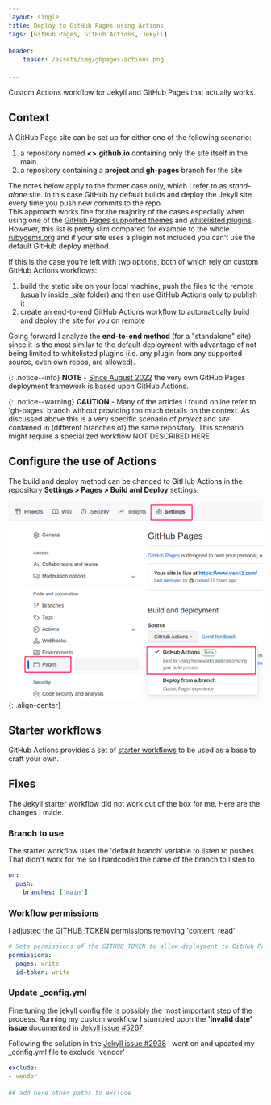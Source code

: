 ```yaml
---
layout: single
title: Deploy to GitHub Pages using Actions 
tags: [GitHub Pages, GitHub Actions, Jekyll]

header:
    teaser: /assets/img/ghpages-actions.png

---
```


Custom Actions workflow for Jekyll and GitHub Pages that actually works.

## Context

A GitHub Page site can be set up for either one of the following scenario:

1. a repository named **<<user>>.github.io** containing only the site itself in the main
2. a repository containing a **project** and **gh-pages** branch for the site  

The notes below apply to the former case only, which I refer to as *stand-alone* site. In this case GitHub by default builds and deploy the Jekyll site every time you push new commits to the repo.  
This approach works fine for the majority of the cases especially when using one of the [GitHub Pages supported themes](https://pages.github.com/themes/) and [whitelisted plugins](https://pages.github.com/versions/). However, this list is pretty slim compared for example to the whole [rubygems.org](https://rubygems.org/) and if your site uses a plugin not included you can't use the default GitHub deploy method.  

If this is the case you're left with two options, both of which rely on custom GitHub Actions workflows:

1. build the static site on your local machine, push the files to the remote (usually inside *_site* folder) and then use GitHub Actions only to publish it
2. create an end-to-end GitHub Actions workflow to automatically build and deploy the site for you on remote

Going forward I analyze the **end-to-end method** (for a "standalone" site) since it is the most similar to the default deployment with advantage of not being limited to whitelisted plugins (i.e. any plugin from any supported source, even own repos, are allowed).

{: .notice--info}
 **NOTE** - [Since August 2022](https://github.blog/2022-08-10-github-pages-now-uses-actions-by-default/) the very own GitHub Pages deployment framework is based upon GitHub Actions.  

{: .notice--warning}
**CAUTION** - Many of the articles I found online refer to 'gh-pages' branch without providing too much details on the context. As discussed above this is a very specific scenario of *project* and *site* contained in (different branches of) the same repository. This scenario might require a specialized workflow NOT DESCRIBED HERE.

## Configure the use of Actions

The build and deploy method can be changed to GitHub Actions in the repository **Settings > Pages > Build and Deploy** settings.

![gh-actions](/assets/img/gh_actions.png){: .align-center}

## Starter workflows

GitHub Actions provides a set of [starter workflows](https://github.com/actions/starter-workflows) to be used as a base to craft your own.

## Fixes

The Jekyll starter workflow did not work out of the box for me. Here are the changes I made.

### Branch to use

The starter workflow uses the 'default branch' variable to listen to pushes. That didn't work for me so I hardcoded the name of the branch to listen to

``` yaml
on:
  push:
    branches: ['main']
```

### Workflow permissions

I adjusted the GITHUB_TOKEN permissions removing 'content: read'

``` yaml
# Sets permissions of the GITHUB_TOKEN to allow deployment to GitHub Pages
permissions:
  pages: write
  id-token: write
```

### Update _config.yml

Fine tuning the jekyll config file is possibly the most important step of the process.
Running my custom workflow I stumbled upon the **'invalid date' issue** documented in [Jekyll issue #5267](https://github.com/jekyll/jekyll/issues/5267)

Following the solution in the [Jekyll issue #2938](https://github.com/jekyll/jekyll/issues/2938) I went on and updated my _config.yml file to exclude 'vendor'

``` yaml
exclude: 
- vendor

## add here other paths to exclude
```
